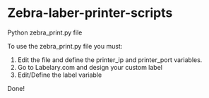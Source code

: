 # Zebra-laber-printer-scripts

Python zebra_print.py file

To use the zebra_print.py file you must:
1. Edit the file and define the printer_ip and printer_port variables.
2. Go to Labelary.com and design your custom label
3. Edit/Define the label variable

Done!
